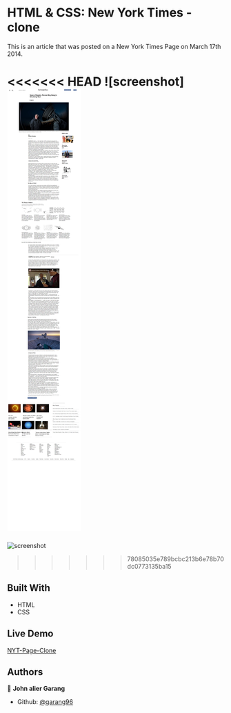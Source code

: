 # HTML & CSS: New York Times - clone

This is an article that was posted on a New York Times Page on March 17th 2014.

<<<<<<< HEAD
![screenshot]<img src=".github/workflows/images//screencapture-127-0-0-1-5503-index-html-2021-01-16-07_51_50.png">
=======
![screenshot](<img src="https://github.com/garang96/NYT-Page-clone/issues/2#issuecomment-761590216">)
>>>>>>> 78085035e789bcbc213b6e78b70dc0773135ba15

## Built With

- HTML
- CSS

## Live Demo

[NYT-Page-Clone](https://rawcdn.githack.com/garang96/NYT-Page-clone/ce5530acaab0d0863e2ce35f1cf8e4e488117e67/index.html)

## Authors

👤 **John alier Garang**

- Github: [@garang96](https://github.com/garang96)
